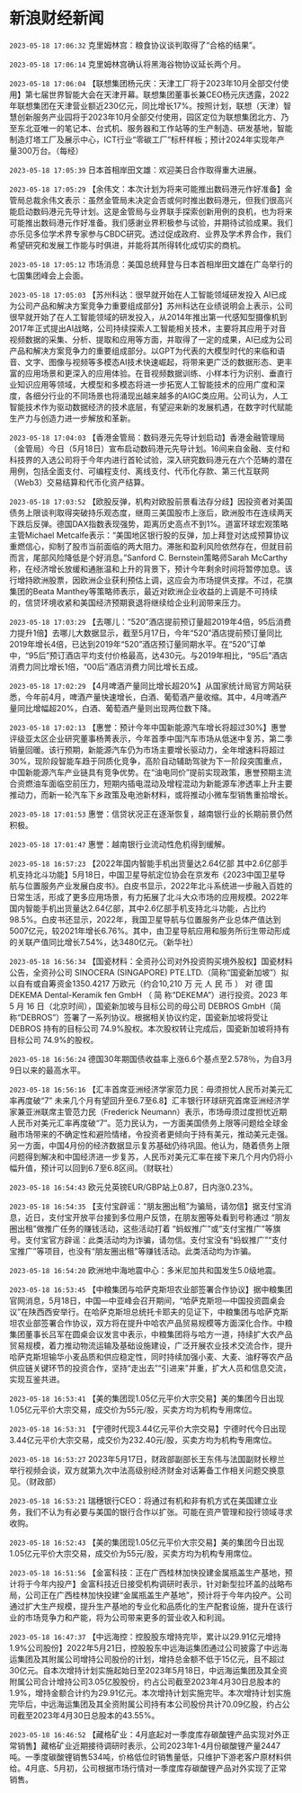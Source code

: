 # 新浪财经新闻
`2023-05-18 17:06:32` 克里姆林宫：粮食协议谈判取得了“合格的结果”。

`2023-05-18 17:06:14` 克里姆林宫确认将黑海谷物协议延长两个月。

`2023-05-18 17:06:04` 【联想集团杨元庆：天津工厂将于2023年10月全部交付使用】第七届世界智能大会在天津开幕。联想集团董事长兼CEO杨元庆透露，2022年联想集团在天津营业额近230亿元，同比增长17%。按照计划，联想（天津）智慧创新服务产业园将于2023年10月全部交付使用，园区定位为联想集团北方、乃至东北亚唯一的笔记本、台式机、服务器和工作站等的生产制造、研发基地，智能制造灯塔工厂及展示中心，ICT行业“零碳工厂”标杆样板；预计2024年实现年产量300万台。（每经）

`2023-05-18 17:05:39` 日本首相岸田文雄：欢迎美日合作取得重大进展。

`2023-05-18 17:05:29` 【余伟文：本次计划为将来可能推出数码港元作好准备】金管局总裁余伟文表示：虽然金管局未决定会否或何时推出数码港元，但我们很高兴能启动数码港元先导计划。这是金管局与业界联手探索创新用例的良机，也为将来可能推出数码港元作好准备。我们感谢业界积极参与试验，并期待试验成果。我们亦乐见多位学术界专家参与CBDC研究。透过促成政府、业界及学术界合作，我们希望研究和发展工作能与时俱进，并能将其所得转化成切实的商机。

`2023-05-18 17:05:12` 市场消息：美国总统拜登与日本首相岸田文雄在广岛举行的七国集团峰会上会面。

`2023-05-18 17:05:03`   【苏州科达：很早就开始在人工智能领域研发投入 AI已成为公司产品和解决方案竞争力重要组成部分】苏州科达在业绩说明会上表示，公司很早就开始了在人工智能领域的研发投入，从2014年推出第一代感知型摄像机到2017年正式提出AI战略，公司持续探索人工智能相关技术，主要将其应用于对音视频数据的采集、分析、提取和应用等方面，并取得了一定的成果，AI已成为公司产品和解决方案竞争力的重要组成部分。以GPT为代表的大模型时代的来临和语音、文字、图像与视频等多模态AI技术快速崛起，将带来更广泛的数据形态、更丰富的应用场景和更深入的应用体验。在音视频数据训练、小样本行为识别、垂直行业知识应用等领域，大模型和多模态将进一步拓宽人工智能技术的应用广度和深度，各细分行业的不同场景也将涌现出越来越多的AIGC类应用。公司认为，人工智能技术作为驱动数据经济的技术底层，有望迎来新的发展机遇，在数字时代赋能生产力与创造力进一步解放和革新。

`2023-05-18 17:04:03` 【香港金管局：数码港元先导计划启动】香港金融管理局（金管局）今日（5月18日）宣布启动数码港元先导计划。16间来自金融、支付和科技界的入选公司将于今年内进行首轮试验，深入研究数码港元在六个范畴的潜在用例，包括全面支付、可编程支付、离线支付、代币化存款、第三代互联网（Web3）交易结算和代币化资产结算。

`2023-05-18 17:03:52` 【欧股反弹，机构对欧股前景看法存分歧】因投资者对美国债务上限谈判取得突破持乐观态度，继周三美国股市上涨后，欧洲股市在连续两天下跌后反弹。德国DAX指数表现强势，距离历史高点不到1%。道富环球宏观策略主管Michael Metcalfe表示：“美国地区银行股的反弹，加上拜登对达成预算协议重燃信心，抑制了股市当前面临的两大阻力。滞胀和盈利风险依然存在，但就目前而言，尾部风险降低是个好消息。”Sanford C. Bernstein策略师Sarah McCarthy称，在经济增长放缓和通胀温和上升的背景下，预计今年剩余时间将暂停加息。该行增持欧洲股票，因欧洲企业获利预估上调，这应会为市场提供支撑。不过，花旗集团的Beata Manthey等策略师表示，最近对欧洲企业收益的上调是不可持续的，信贷环境收紧和美国经济预期衰退将继续给企业利润带来压力。

`2023-05-18 17:03:29` 【去哪儿：“520”酒店提前预订量超2019年4倍，95后消费力提升1倍】去哪儿大数据显示，截至5月17日，今年“520”酒店提前预订量同比2019年增长4倍，已达到2019年“520”酒店预订量同期水平。在“520”订单中，“95后”预订酒店平均支付价格最高，达430元。与2019年相比，“95后”酒店消费力同比增长1倍，“00后”酒店消费力同比增长五成。

`2023-05-18 17:02:29`   【4月啤酒产量同比增长超20%】从国家统计局官方网站获悉，今年前4月，啤酒产量快速增长，白酒、葡萄酒产量收缩。其中，4月啤酒产量同比增幅超20%，白酒、葡萄酒产量则出现两位数下降。

`2023-05-18 17:02:13` 【惠誉：预计今年中国新能源汽车增长将超过30%】惠誉评级亚太区企业研究董事杨菁表示，今年首季中国汽车市场从低迷中复苏，第二季销量回暖。该行预期，新能源汽车仍为市场主要增长驱动力，全年增速料将超过30%，现阶段智能车趋于同质化竞争，高阶自动辅助驾驶为下一阶段突围重点，中国新能源汽车产业链具有竞争优势。在“油电同价”提前实现政策，惠誉预期主流合资燃油车面临空前压力，短期内插电混动及增程混动为新能源车渗透率上升主要推动力，而新一轮汽车下乡政策及电池新材料，或将推动小微车型销售重拾增长。

`2023-05-18 17:01:53` 惠誉：信贷状况正在逐渐恢复，越南银行业的长期前景仍然积极。

`2023-05-18 17:01:47` 惠誉：越南银行业流动性危机得到缓解。

`2023-05-18 16:57:23` 【2022年国内智能手机出货量达2.64亿部 其中2.6亿部手机支持北斗功能】5月18日，中国卫星导航定位协会在京发布《2023中国卫星导航与位置服务产业发展白皮书》。白皮书显示，2022年北斗系统进一步融入百姓的日常生活，形成了更多应用场景，有力拓展了北斗大众市场的应用规模。2022年国内智能手机出货量达2.64亿部，其中2.6亿部手机支持北斗功能，占比约98.5%。白皮书还显示，2022年，我国卫星导航与位置服务产业总体产值达到5007亿元，较2021年增长6.76%。其中，由卫星导航应用和服务所衍生带动形成的关联产值同比增长7.54%，达3480亿元。（新华社）

`2023-05-18 16:56:34` 【国瓷材料：全资孙公司对外投资购买境外股权】国瓷材料公告，全资孙公司 SINOCERA (SINGAPORE) PTE.LTD.（简称“国瓷新加坡”）拟以自有或自筹资金1350.4217 万欧元（约合10,210 万 元 人 民 币 ） 对 德 国 DEKEMA Dental-Keramik fen GmbH （ 简 称“DEKEMA”）进行投资。2023 年 5 月 16 日（北京时间），国瓷新加坡与目标公司的母公司 DEBROS GmbH（简称“DEBROS”）签署了一系列协议。根据相关协议约定，国瓷新加坡将受让 DEBROS 持有的目标公司 74.9%股权。本次股权转让完成后，国瓷新加坡将持有目标公司 74.9%的股权。

`2023-05-18 16:56:24` 德国30年期国债收益率上涨6.6个基点至2.578％，为自3月9日以来的最高水平。

`2023-05-18 16:56:16` 【汇丰首席亚洲经济学家范力民：毋须担忧人民币对美元汇率再度破“7” 未来几个月有望回升至6.7至6.8】汇丰银行环球研究首席亚洲经济学家兼亚洲联席主管范力民（Frederick Neumann）表示，市场毋须过度担忧近期人民币对美元汇率再度破“7”。范力民认为，一方面美国债务上限等问题给全球金融市场带来的不确定性和避险情绪，令投资者更倾向于持有美元，推动美元走强。另一方面，中国4月份的经济数据显示复苏基础仍待巩固。他认为，随着债务上限问题得到解决和中国经济进一步复苏，人民币对美元汇率在接下来几个月内仍将小幅升值，预计可以回到6.7至6.8区间。（财联社）

`2023-05-18 16:54:43` 欧元兑英镑EUR/GBP站上0.87，日内涨0.23%。

`2023-05-18 16:54:35` 【支付宝辟谣：“朋友圈出租”为骗局，请勿信】据支付宝消息，近日，支付宝开放平台接到多位用户反馈，在朋友圈等处看到号称通过 “朋友圈出租”做推广任务的赚钱活动，这些活动打着 “蚂蚁推广”或“支付宝推广”等旗号。支付宝官方辟谣：此类活动均为诈骗，请勿信。支付宝没有“蚂蚁推广”“支付宝推广”等项目，也没有“朋友圈出租”等赚钱活动。此类活动均为诈骗。

`2023-05-18 16:54:20` 欧洲地中海地震中心：多米尼加共和国发生5.0级地震。

`2023-05-18 16:53:45` 【中粮集团与哈萨克斯坦农业部签署合作协议】据中粮集团官网消息，5月18日，中国—中亚峰会召开期间，“哈萨克斯坦—中国投资圆桌会议”在陕西西安举行。在哈萨克斯坦总统托卡耶夫的见证下，中粮集团与哈萨克斯坦农业部签署合作协议，双方将在提升中哈农产品贸易规模等方面深化合作。中粮集团董事长吕军在圆桌会议发言中表示，中粮集团将与哈方一道，持续扩大农产品贸易规模，着力推动物流运输及基础设施建设，广泛开展农业技术交流合作，提升哈萨克斯坦输华小麦品质和供应稳定性，同时持续加强小麦、大麦、油籽等农产品供应链关键环节的投资合作，坚持“走出去”“引进来”并重，扩大人员和信息交流，实现互鉴共进。

`2023-05-18 16:53:41` 【美的集团现1.05亿元平价大宗交易】美的集团今日出现1.05亿元平价大宗交易，成交价为55元/股，买卖方均为机构专用席位。

`2023-05-18 16:53:31` 【宁德时代现3.44亿元平价大宗交易】宁德时代今日出现3.44亿元平价大宗交易，成交价为232.40元/股，买卖方均为机构专用席位。

`2023-05-18 16:53:27` 2023年5月17日，财政部副部长王东伟与法国副财长穆兰举行视频会谈，双方就第九次中法高级别经济财金对话筹备工作相关问题交换意见。（财政部）

`2023-05-18 16:53:21` 瑞穗银行CEO：将通过有机和非有机方式在美国建立业务，我们不认为有必要与美国的银行合作以扩张。可能在资产管理和投行领域寻求收购。

`2023-05-18 16:52:43` 【美的集团现1.05亿元平价大宗交易】美的集团今日出现1.05亿元平价大宗交易，成交价为55元/股，买卖方均为机构专用席位。

`2023-05-18 16:51:56` 【金富科技：正在广西桂林加快投建金属瓶盖生产基地，预计将于今年内投产】金富科技近日接受机构调研时表示，针对新型拉环盖的战略布局，公司正在广西桂林加快投建“金属瓶盖生产基地”，预计将于今年内投产。公司通过扩大生产规模，提升生产基地的专业化和品质化的生产配套设施，提升在该行业的市场竞争力和产能，将为公司带来更多的营业收入和利润。

`2023-05-18 16:47:37` 【中远海控：控股股东增持完毕，累计以29.91亿元增持1.9%公司股份】2022年5月21日，控股股东中远海运集团通过公司披露了中远海运集团及其附属公司增持公司股份的计划，增持总金额不低于15亿元，且不超过30亿元。自本次增持计划实施起始日至2023年5月18日，中远海运集团及其全资附属公司合计增持公司3.05亿股股份，约占公司截至2023年4月30日总股本的1.9%，增持金额合计约为29.91亿元。本次增持计划实施完毕。本次增持计划实施完毕后，中远海运集团及其全资附属公司持有本公司股份共计70.09亿股，约占公司截至2023年4月30日总股本的43.55%。

`2023-05-18 16:46:52` 【藏格矿业：4月底起对一季度库存碳酸锂产品实现对外正常销售】藏格矿业近期接待调研时表示，公司2023年1-4月份碳酸锂产量2447吨。一季度碳酸锂销售534吨，价格低位时销售量低，只维护下游老客户原材料供给。4月底、5月初，公司根据市场行情对一季度库存碳酸锂产品对外实现了正常销售。

